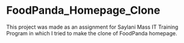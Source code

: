 # FoodPanda_Homepage_Clone

This project was made as an assignment for Saylani Mass IT Training Program in which I tried to make the clone of FoodPanda homepage.
